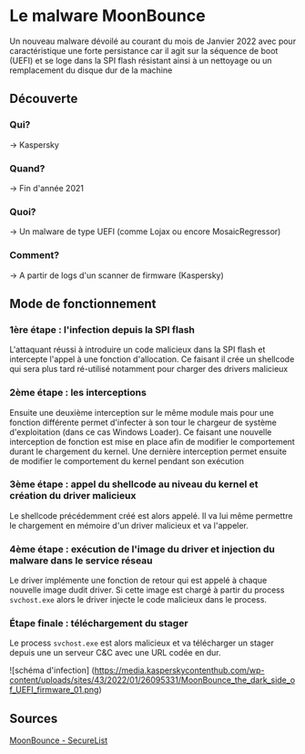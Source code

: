 # Le malware MoonBounce
Un nouveau malware dévoilé au courant du mois de Janvier 2022 avec pour caractéristique une forte persistance
car il agit sur la séquence de boot (UEFI) et se loge dans la SPI flash résistant ainsi à un nettoyage ou un remplacement du disque dur de la machine
## Découverte
<!-- Qui? -->
### Qui?
-> Kaspersky

<!-- Quand? -->
### Quand?
-> Fin d'année 2021

<!-- Quoi? -->
### Quoi?
-> Un malware de type UEFI (comme Lojax ou encore MosaicRegressor)

<!-- Comment? -->
### Comment?
-> A partir de logs d'un scanner de firmware (Kaspersky)

## Mode de fonctionnement
### 1ère étape : l'infection depuis la SPI flash
L'attaquant réussi à introduire un code malicieux dans la SPI flash et intercepte l'appel à une fonction d'allocation.
Ce faisant il crée un shellcode qui sera plus tard ré-utilisé notamment pour charger des drivers malicieux
### 2ème étape : les interceptions
Ensuite une deuxième interception sur le même module mais pour une fonction différente permet d'infecter à son tour le chargeur de système d'exploitation (dans ce cas Windows Loader).
Ce faisant une nouvelle interception de fonction est mise en place afin de modifier le comportement durant le chargement du kernel.
Une dernière interception permet ensuite de modifier le comportement du kernel pendant son exécution
### 3ème étape : appel du shellcode au niveau du kernel et création du driver malicieux
Le shellcode précédemment créé est alors appelé. Il va lui même permettre le chargement en mémoire d'un driver malicieux
et va l'appeler.
### 4ème étape : exécution de l'image du driver et injection du malware dans le service réseau
Le driver implémente une fonction de retour qui est appelé à chaque nouvelle image dudit driver.
Si cette image est chargé à partir du process `svchost.exe` alors le driver injecte le code malicieux dans le process.
### Étape finale : téléchargement du stager
Le process `svchost.exe` est alors malicieux et va télécharger un stager depuis une un serveur C&C avec une URL codée en dur.

![schéma d'infection]
(https://media.kasperskycontenthub.com/wp-content/uploads/sites/43/2022/01/26095331/MoonBounce_the_dark_side_of_UEFI_firmware_01.png)

<!-- Links -->
## Sources
[MoonBounce - SecureList](https://securelist.com/moonbounce-the-dark-side-of-uefi-firmware/105468/)
